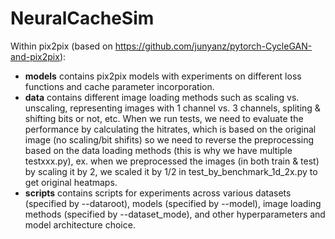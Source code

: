 # NeuralCacheSim

Within pix2pix (based on https://github.com/junyanz/pytorch-CycleGAN-and-pix2pix):
 * **models** contains pix2pix models with experiments on different loss functions and cache parameter incorporation.
 * **data** contains different image loading methods such as scaling vs. unscaling, representing images with 1 channel vs. 3 channels, spliting & shifting bits or not, etc. When we run tests, we need to evaluate the performance by calculating the hitrates, which is based on the original image (no scaling/bit shifits) so we need to reverse the preprocessing based on the data loading methods (this is why we have multiple testxxx.py), ex. when we preprocessed the images (in both train & test) by scaling it by 2, we scaled it by 1/2 in test_by_benchmark_1d_2x.py to get original heatmaps.   
 * **scripts** contains scripts for experiments across various datasets (specified by --dataroot), models (specified by --model), image loading methods (specified by --dataset_mode),  and other hyperparameters and model architecture choice.
   

 
